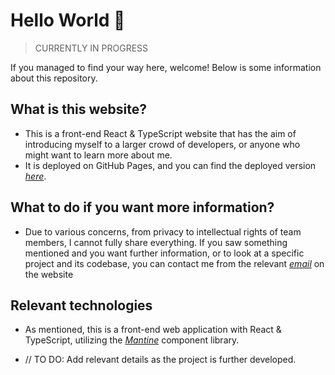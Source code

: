# Hello World 👋

> CURRENTLY IN PROGRESS

If you managed to find your way here, welcome! Below is some information about this repository.

## What is this website?

- This is a front-end React & TypeScript website that has the aim of introducing myself to a larger crowd of developers, or anyone who might want to learn more about me.
- It is deployed on GitHub Pages, and you can find the deployed version _[here](https://egesythn.github.io/website/)_.

## What to do if you want more information?

- Due to various concerns, from privacy to intellectual rights of team members, I cannot fully share everything. If you saw something mentioned and you want further information, or to look at a specific project and its codebase, you can contact me from the relevant _[email](mailto:dev_seyithan@outlook.com?subject=Web%20Contact:%20<Enter%20Subject%20Here>)_ on the website

## Relevant technologies

- As mentioned, this is a front-end web application with React & TypeScript, utilizing the _[Mantine](https://mantine.dev/)_ component library.

- // TO DO: Add relevant details as the project is further developed.
